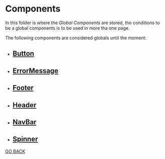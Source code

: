 # Components

In this folder is where the *Global Components* are stored, the conditions to be a global components is to be used in more tha one page.

The following components are considered globals until the moment:

* ## [Button](./Button/README.md)
* ## [ErrorMessage](./ErrorMessage/README.md)
* ## [Footer](./Footer/README.md)
* ## [Header](./Header/README.md)
* ## [NavBar](./NavBar/README.md)
* ## [Spinner](./Spinner/README.md)

[GO BACK](../README.md)